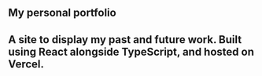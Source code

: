 ## My personal portfolio

## A site to display my past and future work. Built using React alongside TypeScript, and hosted on Vercel.
